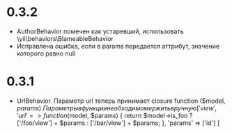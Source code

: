 0.3.2
=====
* AuthorBehavior помечен как устаревший, использовать \yii\behaviors\BlameableBehavior
* Исправлена ошибка, если в params передается аттрибут, значение которого равно null

0.3.1
=====
* UrlBehavior. Параметр url теперь принимает closure function ($model, $params). Параметры в функции необходимо мержить вручную
[
	'view',
    'url' => function ($model, $params) {
		return $model->is_foo ? ['/foo/view'] + $params : ['/bar/view'] + $params;
    },
    'params' => ['id']
]